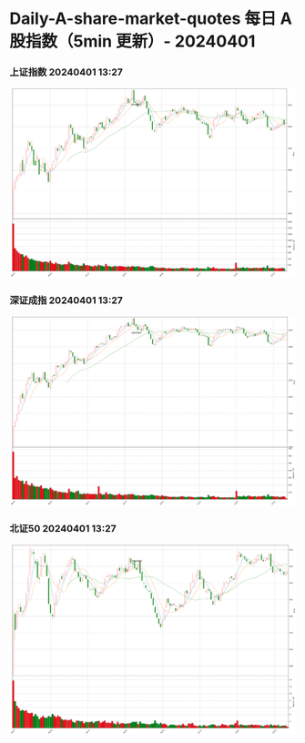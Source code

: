 
# Daily-A-share-market-quotes 每日 A 股指数（5min 更新）- 20240401

### 上证指数 20240401 13:27
![](./fig/2024/4/20240401-sh000001.png)

### 深证成指 20240401 13:27
![](./fig/2024/4/20240401-sz399001.png)

### 北证50 20240401 13:27
![](./fig/2024/4/20240401-bj899050.png)
